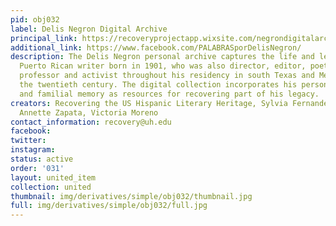 ```yaml
---
pid: obj032
label: Delis Negron Digital Archive
principal_link: https://recoveryprojectapp.wixsite.com/negrondigitalarchive
additional_link: https://www.facebook.com/PALABRASporDelisNegron/
description: The Delis Negron personal archive captures the life and legacy of the
  Puerto Rican writer born in 1901, who was also director, editor, poet, writer, English
  professor and activist throughout his residency in south Texas and Mexico City during
  the twentieth century. The digital collection incorporates his personal archive
  and familial memory as resources for recovering part of his legacy.
creators: Recovering the US Hispanic Literary Heritage, Sylvia Fernandez, Isis Campos,
  Annette Zapata, Victoria Moreno
contact_information: recovery@uh.edu
facebook: 
twitter: 
instagram: 
status: active
order: '031'
layout: united_item
collection: united
thumbnail: img/derivatives/simple/obj032/thumbnail.jpg
full: img/derivatives/simple/obj032/full.jpg
---
```

